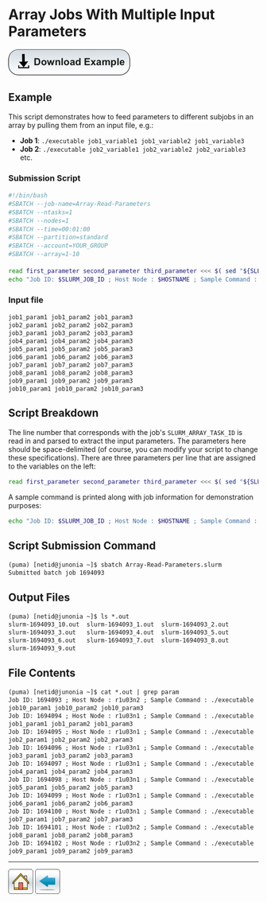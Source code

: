 # Array Jobs With Multiple Input Parameters
[![](/Images/Download-Button.png)](Array-Read-Parameters.tar.gz)


## Example

This script demonstrates how to feed parameters to different subjobs in an array by pulling them from an input file, e.g.:

* **Job 1**: ```./executable job1_variable1 job1_variable2 job1_variable3```
* **Job 2**: ```./executable job2_variable1 job2_variable2 job2_variable3```
etc.


### Submission Script
```bash
#!/bin/bash
#SBATCH --job-name=Array-Read-Parameters
#SBATCH --ntasks=1
#SBATCH --nodes=1             
#SBATCH --time=00:01:00   
#SBATCH --partition=standard
#SBATCH --account=YOUR_GROUP
#SBATCH --array=1-10

read first_parameter second_parameter third_parameter <<< $( sed "${SLURM_ARRAY_TASK_ID}q;d" InputParameters )
echo "Job ID: $SLURM_JOB_ID ; Host Node : $HOSTNAME ; Sample Command : ./executable $first_parameter $second_parameter $third_parameter"
```

### Input file
```text
job1_param1 job1_param2 job1_param3
job2_param1 job2_param2 job2_param3
job3_param1 job3_param2 job3_param3
job4_param1 job4_param2 job4_param3
job5_param1 job5_param2 job5_param3
job6_param1 job6_param2 job6_param3
job7_param1 job7_param2 job7_param3
job8_param1 job8_param2 job8_param3
job9_param1 job9_param2 job9_param3
job10_param1 job10_param2 job10_param3
```

## Script Breakdown
The line number that corresponds with the job's ```SLURM_ARRAY_TASK_ID``` is read in and parsed to extract the input parameters. The parameters here should be space-delimited (of course, you can modify your script to change these specifications). There are three parameters per line that are assigned to the variables on the left:
```bash
read first_parameter second_parameter third_parameter <<< $( sed "${SLURM_ARRAY_TASK_ID}q;d" InputParameters )
```

A sample command is printed along with job information for demonstration purposes:
```bash
echo "Job ID: $SLURM_JOB_ID ; Host Node : $HOSTNAME ; Sample Command : ./executable $first_parameter $second_parameter $third_parameter"
```

## Script Submission Command
```console
(puma) [netid@junonia ~]$ sbatch Array-Read-Parameters.slurm 
Submitted batch job 1694093
```
## Output Files
```console
(puma) [netid@junonia ~]$ ls *.out
slurm-1694093_10.out  slurm-1694093_1.out  slurm-1694093_2.out
slurm-1694093_3.out   slurm-1694093_4.out  slurm-1694093_5.out
slurm-1694093_6.out   slurm-1694093_7.out  slurm-1694093_8.out
slurm-1694093_9.out
```
## File Contents
```console
(puma) [netid@junonia ~]$ cat *.out | grep param
Job ID: 1694093 ; Host Node : r1u03n2 ; Sample Command : ./executable job10_param1 job10_param2 job10_param3
Job ID: 1694094 ; Host Node : r1u03n1 ; Sample Command : ./executable job1_param1 job1_param2 job1_param3
Job ID: 1694095 ; Host Node : r1u03n1 ; Sample Command : ./executable job2_param1 job2_param2 job2_param3
Job ID: 1694096 ; Host Node : r1u03n1 ; Sample Command : ./executable job3_param1 job3_param2 job3_param3
Job ID: 1694097 ; Host Node : r1u03n1 ; Sample Command : ./executable job4_param1 job4_param2 job4_param3
Job ID: 1694098 ; Host Node : r1u03n1 ; Sample Command : ./executable job5_param1 job5_param2 job5_param3
Job ID: 1694099 ; Host Node : r1u03n1 ; Sample Command : ./executable job6_param1 job6_param2 job6_param3
Job ID: 1694100 ; Host Node : r1u03n1 ; Sample Command : ./executable job7_param1 job7_param2 job7_param3
Job ID: 1694101 ; Host Node : r1u03n2 ; Sample Command : ./executable job8_param1 job8_param2 job8_param3
Job ID: 1694102 ; Host Node : r1u03n2 ; Sample Command : ./executable job9_param1 job9_param2 job9_param3
```

*****
[![](/Images/home.png)](https://ua-researchcomputing-hpc.github.io/) 
[![](/Images/back.png)](../)
